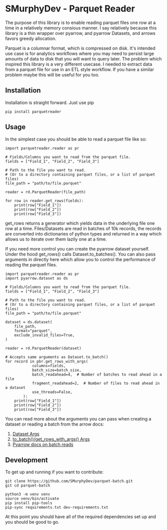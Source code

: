 # SMurphyDev - Parquet Reader

The purpose of this library is to enable reading parquet files one row at a
time in a relatively memory consious manner. I say relatively because this
library is a thin wrapper over pyarrow, and pyarrow Datasets, and arrows favors
greedy allocation.

Parquet is a columnar format, which is compressed on disk. It's intended use
case is for analytics workflows where you may need to persist large amounts of
data to disk that you will want to query later. The problem which inspired this
library is a very different usecase. I needed to extract data from a parquet
file for use in an ETL style workflow. If you have a similar problem maybe this
will be useful for you too.

## Installation

Installation is straight forward. Just use pip

```
pip install parquetreader
```

## Usage

In the simplest case you should be able to read a parquet file like so:

```
import parquetreader.reader as pr

# Fields/Columns you want to read from the parquet file.
fields = ["Field_1", "Field_2", "Field_3"]

# Path to the file you want to read.
# (Or to a directory containing parquet files, or a list of parquet files)
file_path = "path/to/file.parquet"

reader = rd.ParquetReader(file_path)

for row in reader.get_rows(fields):
    print(row["Field_1"])
    print(row["Field_2"])
    print(row["Field_3"])
```

get_rows returns a generator which yields data in the underlying file one row
at a time. Files/Datasets are read in batches of 10k records, the records are
converted into dictionaries of python types and returned in a way which allows
us to iterate over them lazily one at a time.

If you need more control you can create the pyarrow dataset yourself. Under the
hood get_rows() calls Dataset.to_batches(). You can also pass arguments in
directly here which allow you to control the performance of reading the parquet
files.

```
import parquetreader.reader as pr
import pyarrow.dataset as ds

# Fields/Columns you want to read from the parquet file.
fields = ["Field_1", "Field_2", "Field_3"]

# Path to the file you want to read.
# (Or to a directory containing parquet files, or a list of parquet files)
file_path = "path/to/file.parquet"

dataset = ds.dataset(
    file_path,
    format="parquet",
    exclude_invalid_files=True,
)

reader = rd.ParquetReader(dataset)

# Accepts same arguments as Dataset.to_batch()
for record in pbr.get_rows_with_args(
            columns=fields,
            batch_size=batch_size,
            batch_readahead=4,  # Number of batches to read ahead in a file
            fragment_readahead=2,  # Number of files to read ahead in a dataset
            use_threads=False,
        ):
    print(row["Field_1"])
    print(row["Field_2"])
    print(row["Field_3"])
```

You can read more about the arguments you can pass when creating a dataset or
reading a batch from the arrow docs:

1. [Dataset Args](https://arrow.apache.org/docs/python/generated/pyarrow.dataset.dataset.html#pyarrow.dataset.dataset)
2. [to_batch()/get_rows_with_args() Args](https://arrow.apache.org/docs/python/generated/pyarrow.dataset.Dataset.html#pyarrow.dataset.Dataset.to_batches)
3. [Pyarrow docs on batch reads](https://arrow.apache.org/docs/python/dataset.html#iterative-out-of-core-or-streaming-reads)

## Development

To get up and running if you want to contribute:

```
git clone https://github.com/SMurphyDev/parquet-batch.git
git cd parquet-batch

python3 -m venv venv
source venv/bin/activate
pip install pip-tools
pip-sync requirements.txt dev-requirements.txt

```

At this point you should have all of the required dependencies set up and you
should be good to go.
